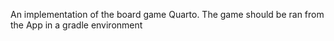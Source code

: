 
An implementation of the board game Quarto.
The game should be ran from the App in a gradle environment

